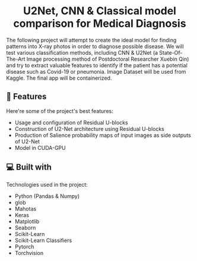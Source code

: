 <h1 align="center" id="title">U2Net, CNN & Classical model comparison for Medical Diagnosis</h1>

<p id="description">The following project will attempt to create the ideal model for finding patterns into X-ray photos in order to diagnose possible disease. We will test various classification methods, including CNN & U2Net (a State-Of-The-Art Image processing method of Postdoctoral Researcher Xuebin Qin) and try to extract valuable features to identify if the patient has a potential disease such as Covid-19 or pneumonia. 
Image Dataset will be used from Kaggle.
The final app will be containerized.</p>


  
  
<h2>🧐 Features</h2>

Here're some of the project's best features:
 
*   Usage and configuration of Residual U-blocks
*   Construction of U2-Net architecture using Residual U-blocks
*   Production of Salience probability maps of input images as side outputs of U2-Net
*   Model in CUDA-GPU

  
  
<h2>💻 Built with</h2>

Technologies used in the project:

*   Python (Pandas & Numpy)
*   glob
*   Mahotas
*   Keras
*   Matplotlib
*   Seaborn
*   Scikit-Learn
*   Scikit-Learn Classifiers
*   Pytorch
*   Torchvision
